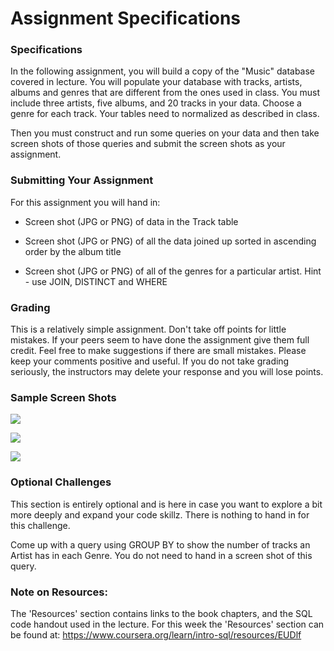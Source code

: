 # Assignment Specifications

### Specifications

In the following assignment, you will build a copy of the "Music" database covered in lecture. You will populate your database with tracks, artists, albums and genres that are different from the ones used in class. You must include three artists, five albums, and 20 tracks in your data. Choose a genre for each track. Your tables need to normalized as described in class.

Then you must construct and run some queries on your data and then take screen shots of those queries and submit the screen shots as your assignment.

### Submitting Your Assignment

For this assignment you will hand in:

 - Screen shot (JPG or PNG) of data in the Track table

 - Screen shot (JPG or PNG) of all the data joined up sorted in ascending order by the album title

 - Screen shot (JPG or PNG) of all of the genres for a particular artist. Hint - use JOIN, DISTINCT and WHERE

### Grading

This is a relatively simple assignment. Don't take off points for little mistakes. If your peers seem to have done the assignment give them full credit. Feel free to make suggestions if there are small mistakes. Please keep your comments positive and useful. If you do not take grading seriously, the instructors may delete your response and you will lose points.

### Sample Screen Shots

![](https://d3c33hcgiwev3.cloudfront.net/imageAssetProxy.v1/xcl_vGbIEemSphKEUWYCag_e429178df1ac26703de43a7168205576_tracks.png?expiry=1643241600000&hmac=v7qIlDqsPaOeQr1nJhYwnP5QGWPCDi_73sFTf8nSEjk)

![](https://d3c33hcgiwev3.cloudfront.net/imageAssetProxy.v1/2tDzfWbIEemE8A7At5Cb6A_78c2e3a80526373e067321371c415a98_bigjoin.png?expiry=1643241600000&hmac=r9YlPHNIzo4qz8RciGgSeGeJ_7jSX9CMvIC8Dj8YpVo)

![](https://d3c33hcgiwev3.cloudfront.net/imageAssetProxy.v1/7EXywGbIEemQcgrc3hEl2A_c4a92d0ee3cbc549032ebc5ecfb172cd_artistgenre.png?expiry=1643241600000&hmac=nYEzwoo5LF0bFwBK2i_zbo0XWDjjVgMr_gU5ceOAO80)

### Optional Challenges
This section is entirely optional and is here in case you want to explore a bit more deeply and expand your code skillz. There is nothing to hand in for this challenge.

Come up with a query using GROUP BY to show the number of tracks an Artist has in each Genre. You do not need to hand in a screen shot of this query.

### Note on Resources:
The 'Resources' section contains links to the book chapters, and the SQL code handout used in the lecture.  For this week the 'Resources' section can be found at: https://www.coursera.org/learn/intro-sql/resources/EUDlf 
